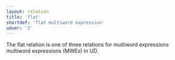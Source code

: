 ```yaml
---
layout: relation
title: 'flat'
shortdef: 'flat multiword expression'
udver: '2'
---
```


The flat relation is one of three relations for multiword expressions multiword expressions (MWEs) in UD.


<!-- Interlanguage links updated So kvě 14 19:02:54 CEST 2022 -->

